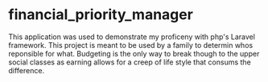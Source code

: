 # financial_priority_manager

This application was used to demonstrate my proficeny with php's Laravel framework. 
This project is meant to be used by a family to determin whos reponsible for what. 
Budgeting is the only way to break though to the upper social classes as earning allows for a creep of life style that consums the difference.

